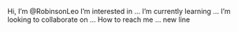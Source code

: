  Hi, I’m @RobinsonLeo
 I’m interested in ...
 I’m currently learning ...
 I’m looking to collaborate on ...
 How to reach me ...
 new line

<!---
RobinsonLeo/RobinsonLeo is a ✨ special ✨ repository because its `README.md` (this file) appears on your GitHub profile.
You can click the Preview link to take a look at your changes.
--->
